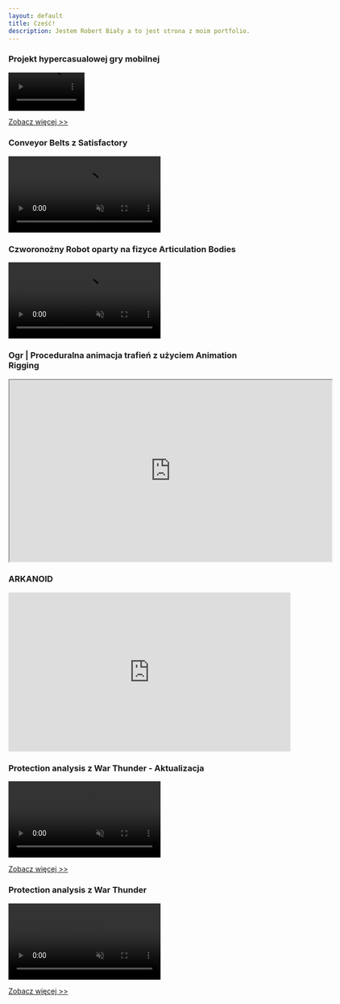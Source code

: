 ```yaml
---
layout: default
title: Cześć!
description: Jestem Robert Biały a to jest strona z moim portfolio.
---
```

### Projekt hypercasualowej gry mobilnej
<video width="30%" title="Hypercasual" loop="" autoplay="" playsinline="" muted="true">
<source src="https://v.redd.it/h0qwgkgnqj081/DASH_480.mp4" type="video/mp4">
</video>

[Zobacz więcej >>](./hypercasual-game.html)


### Conveyor Belts z Satisfactory
<video width="60%" title="Conveyor Belts" loop="" autoplay="" playsinline="" muted="true">
<source src="https://v.redd.it/7bzxichn2a071/DASH_480.mp4" type="video/mp4">
</video>

### Czworonożny Robot oparty na fizyce Articulation Bodies
<video width="60%" title="Conveyor Belts" loop="" autoplay="" playsinline="" muted="true">
<source src="docs/assets/videos/quadruped%20robot.mp4" type="video/mp4">
</video>

### Ogr | Proceduralna animacja trafień z użyciem Animation Rigging
<iframe src="https://drive.google.com/file/d/1-wi6Tq8YC2kKbiJ_zT2U01i6P1c2UwcS/preview"
        width="640" height="360" allow="autoplay" allowfullscreen></iframe>

### ARKANOID

<iframe width="560" height="315" src="https://www.youtube.com/embed/9joxG7b8tTk" title="YouTube video player" frameborder="0" allow="accelerometer; autoplay; clipboard-write; encrypted-media; gyroscope; picture-in-picture" allowfullscreen></iframe>

### Protection analysis z War Thunder - Aktualizacja
<video width="60%" title="Protection Analysis." loop="" autoplay="" playsinline="" muted="true">
<source src="https://v.redd.it/nyk0exefe6j81/DASH_480.mp4" type="video/mp4">
</video>

[Zobacz więcej >>](./protection-analysis-update.html)

### Protection analysis z War Thunder
<video width="60%" title="Protection Analysis." loop="" autoplay="" playsinline="" muted="true">
<source src="https://v.redd.it/ks9rkmlzlj081/DASH_480.mp4" type="video/mp4">
</video>

[Zobacz więcej >>](./protection-analysis.html)



